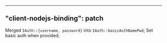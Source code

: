 
---
"client-nodejs-binding": patch
---

Merged `IAuth::{username, password}` into `IAuth::basicAuthNamePwd`;
Set basic auth when provided;
